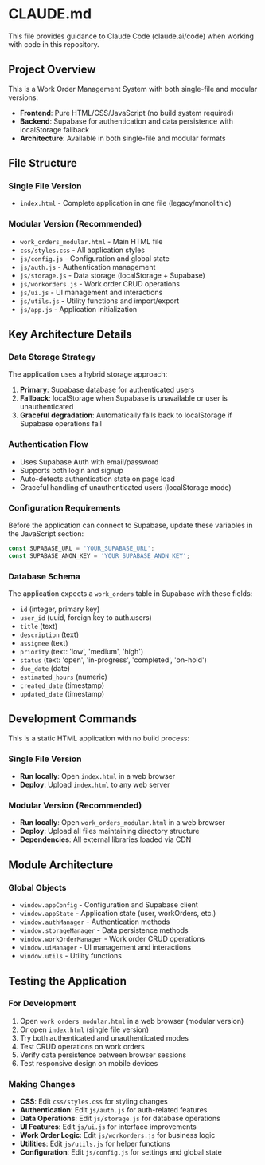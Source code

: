 # CLAUDE.md

This file provides guidance to Claude Code (claude.ai/code) when working with code in this repository.

## Project Overview

This is a Work Order Management System with both single-file and modular versions:

- **Frontend**: Pure HTML/CSS/JavaScript (no build system required)
- **Backend**: Supabase for authentication and data persistence with localStorage fallback
- **Architecture**: Available in both single-file and modular formats

## File Structure

### Single File Version
- `index.html` - Complete application in one file (legacy/monolithic)

### Modular Version (Recommended)
- `work_orders_modular.html` - Main HTML file
- `css/styles.css` - All application styles
- `js/config.js` - Configuration and global state
- `js/auth.js` - Authentication management
- `js/storage.js` - Data storage (localStorage + Supabase)
- `js/workorders.js` - Work order CRUD operations
- `js/ui.js` - UI management and interactions
- `js/utils.js` - Utility functions and import/export
- `js/app.js` - Application initialization

## Key Architecture Details

### Data Storage Strategy
The application uses a hybrid storage approach:
1. **Primary**: Supabase database for authenticated users
2. **Fallback**: localStorage when Supabase is unavailable or user is unauthenticated
3. **Graceful degradation**: Automatically falls back to localStorage if Supabase operations fail

### Authentication Flow
- Uses Supabase Auth with email/password
- Supports both login and signup
- Auto-detects authentication state on page load
- Graceful handling of unauthenticated users (localStorage mode)

### Configuration Requirements
Before the application can connect to Supabase, update these variables in the JavaScript section:
```javascript
const SUPABASE_URL = 'YOUR_SUPABASE_URL';
const SUPABASE_ANON_KEY = 'YOUR_SUPABASE_ANON_KEY';
```

### Database Schema
The application expects a `work_orders` table in Supabase with these fields:
- `id` (integer, primary key)
- `user_id` (uuid, foreign key to auth.users)
- `title` (text)
- `description` (text)
- `assignee` (text)
- `priority` (text: 'low', 'medium', 'high')
- `status` (text: 'open', 'in-progress', 'completed', 'on-hold')
- `due_date` (date)
- `estimated_hours` (numeric)
- `created_date` (timestamp)
- `updated_date` (timestamp)

## Development Commands

This is a static HTML application with no build process:

### Single File Version
- **Run locally**: Open `index.html` in a web browser
- **Deploy**: Upload `index.html` to any web server

### Modular Version (Recommended)
- **Run locally**: Open `work_orders_modular.html` in a web browser
- **Deploy**: Upload all files maintaining directory structure
- **Dependencies**: All external libraries loaded via CDN

## Module Architecture

### Global Objects
- `window.appConfig` - Configuration and Supabase client
- `window.appState` - Application state (user, workOrders, etc.)
- `window.authManager` - Authentication methods
- `window.storageManager` - Data persistence methods
- `window.workOrderManager` - Work order CRUD operations
- `window.uiManager` - UI management and interactions
- `window.utils` - Utility functions

## Testing the Application

### For Development
1. Open `work_orders_modular.html` in a web browser (modular version)
2. Or open `index.html` (single file version)
3. Try both authenticated and unauthenticated modes
4. Test CRUD operations on work orders
5. Verify data persistence between browser sessions
6. Test responsive design on mobile devices

### Making Changes
- **CSS**: Edit `css/styles.css` for styling changes
- **Authentication**: Edit `js/auth.js` for auth-related features
- **Data Operations**: Edit `js/storage.js` for database operations
- **UI Features**: Edit `js/ui.js` for interface improvements
- **Work Order Logic**: Edit `js/workorders.js` for business logic
- **Utilities**: Edit `js/utils.js` for helper functions
- **Configuration**: Edit `js/config.js` for settings and global state